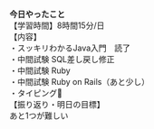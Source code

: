 **今日やったこと**<br>
【学習時間】8時間15分/日<br>
【内容】<br>
・スッキリわかるJava入門　読了<br>
・中間試験 SQL差し戻し修正<br>
・中間試験 Ruby　<br>
・中間試験 Ruby on Rails（あと少し）<br>
・タイピング🍦<br>
【振り返り・明日の目標】<br>
あと1つが難しい
